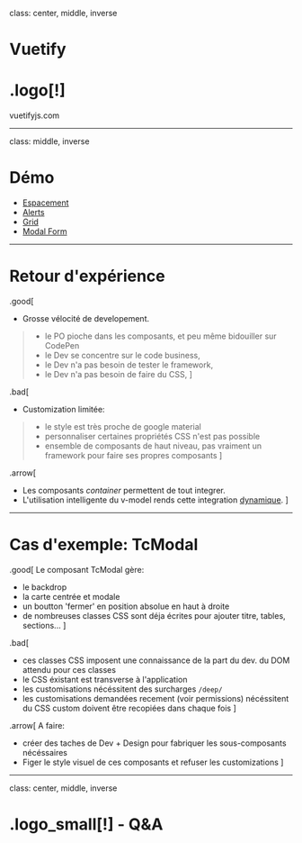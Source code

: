 class: center, middle, inverse
# Vuetify

# .logo[!]

vuetifyjs.com

---
class: middle, inverse

# Démo

- [Espacement](https://codepen.io/erenard/pen/OJVWpQo?editable=true&editors=111)
- [Alerts](https://codepen.io/erenard/pen/poJReLM?editable=true&editors=101)
- [Grid](https://codepen.io/erenard/pen/BaNpWqv?editable=true&editors=101)
- [Modal Form](https://codepen.io/erenard/pen/JjdEWxJ?editors=1010)

---

# Retour d'expérience

.good[
+ Grosse vélocité de developement.
>  + le PO pioche dans les composants, et peu même bidouiller sur CodePen
>  + le Dev se concentre sur le code business,
>  + le Dev n'a pas besoin de tester le framework,
>  + le Dev n'a pas besoin de faire du CSS,
]

.bad[
- Customization limitée:
>  - le style est très proche de google material
>  - personnaliser certaines propriétés CSS n'est pas possible
>  - ensemble de composants de haut niveau, pas vraiment un framework pour faire ses propres composants
]

.arrow[
- Les composants *container* permettent de tout integrer.
- L'utilisation intelligente du v-model rends cette integration [dynamique](https://vuetifyjs.com/en/components/data-tables#filterable-columns).
]

---

# Cas d'exemple: TcModal

.good[
Le composant TcModal gère:
+ le backdrop
+ la carte centrée et modale
+ un boutton 'fermer' en position absolue en haut à droite
+ de nombreuses classes CSS sont déja écrites pour ajouter titre, tables, sections...
]

.bad[
- ces classes CSS imposent une connaissance de la part du dev. du DOM attendu pour ces classes
- le CSS éxistant est transverse à l'application
- les customisations nécéssitent des surcharges `/deep/`
- les customisations demandées recement (voir permissions) nécéssitent du CSS custom doivent être recopiées dans chaque fois
]

.arrow[
A faire:
- créer des taches de Dev + Design pour fabriquer les sous-composants nécéssaires
- Figer le style visuel de ces composants et refuser les customizations
]

---

class: center, middle, inverse
# .logo_small[!] - Q&A
